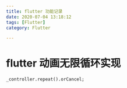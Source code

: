 ```yaml
---
title: flutter 功能记录
date: 2020-07-04 13:18:12
tags: [Flutter]
category: Flutter

---
```



# flutter 动画无限循环实现

```
_controller.repeat().orCancel;
```
